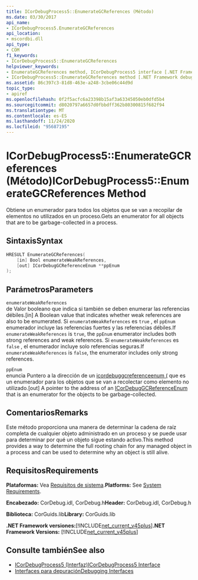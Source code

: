 ```yaml
---
title: ICorDebugProcess5::EnumerateGCReferences (Método)
ms.date: 03/30/2017
api_name:
- ICorDebugProcess5.EnumerateGCReferences
api_location:
- mscordbi.dll
api_type:
- COM
f1_keywords:
- ICorDebugProcess5::EnumerateGCReferences
helpviewer_keywords:
- EnumerateGCReferences method, ICorDebugProcess5 interface [.NET Framework debugging]
- ICorDebugProcess5::EnumerateGCReferences method [.NET Framework debugging]
ms.assetid: 86c397c3-81d8-463e-a248-3cbe06c44d9d
topic_type:
- apiref
ms.openlocfilehash: 0f2f5acfc6a23398b15af3a63345050eb0dfd5b4
ms.sourcegitcommit: d8020797a6657d0fbbdff362b80300815f682f94
ms.translationtype: MT
ms.contentlocale: es-ES
ms.lasthandoff: 11/24/2020
ms.locfileid: "95687195"
---
```

# <a name="icordebugprocess5enumerategcreferences-method"></a><span data-ttu-id="714c9-102">ICorDebugProcess5::EnumerateGCReferences (Método)</span><span class="sxs-lookup"><span data-stu-id="714c9-102">ICorDebugProcess5::EnumerateGCReferences Method</span></span>

<span data-ttu-id="714c9-103">Obtiene un enumerador para todos los objetos que se van a recopilar de elementos no utilizados en un proceso.</span><span class="sxs-lookup"><span data-stu-id="714c9-103">Gets an enumerator for all objects that are to be garbage-collected in a process.</span></span>  
  
## <a name="syntax"></a><span data-ttu-id="714c9-104">Sintaxis</span><span class="sxs-lookup"><span data-stu-id="714c9-104">Syntax</span></span>  
  
```cpp  
HRESULT EnumerateGCReferences(  
    [in] Bool enumerateWeakReferences,
    [out] ICorDebugGCReferenceEnum **ppEnum  
);  
```  
  
## <a name="parameters"></a><span data-ttu-id="714c9-105">Parámetros</span><span class="sxs-lookup"><span data-stu-id="714c9-105">Parameters</span></span>  

 `enumerateWeakReferences`  
 <span data-ttu-id="714c9-106">de Valor booleano que indica si también se deben enumerar las referencias débiles.</span><span class="sxs-lookup"><span data-stu-id="714c9-106">[in] A Boolean value that indicates whether weak references are also to be enumerated.</span></span> <span data-ttu-id="714c9-107">Si `enumerateWeakReferences` es `true` , el `ppEnum` enumerador incluye las referencias fuertes y las referencias débiles.</span><span class="sxs-lookup"><span data-stu-id="714c9-107">If `enumerateWeakReferences` is `true`, the `ppEnum` enumerator includes both strong references and weak references.</span></span> <span data-ttu-id="714c9-108">Si `enumerateWeakReferences` es `false` , el enumerador incluye solo referencias seguras.</span><span class="sxs-lookup"><span data-stu-id="714c9-108">If `enumerateWeakReferences` is `false`, the enumerator includes only strong references.</span></span>  
  
 `ppEnum`  
 <span data-ttu-id="714c9-109">enuncia Puntero a la dirección de un [icordebuggcreferenceenum (](icordebuggcreferenceenum-interface.md) que es un enumerador para los objetos que se van a recolectar como elemento no utilizado.</span><span class="sxs-lookup"><span data-stu-id="714c9-109">[out] A pointer to the address of an [ICorDebugGCReferenceEnum](icordebuggcreferenceenum-interface.md) that is an enumerator for the objects to be garbage-collected.</span></span>  
  
## <a name="remarks"></a><span data-ttu-id="714c9-110">Comentarios</span><span class="sxs-lookup"><span data-stu-id="714c9-110">Remarks</span></span>  

 <span data-ttu-id="714c9-111">Este método proporciona una manera de determinar la cadena de raíz completa de cualquier objeto administrado en un proceso y se puede usar para determinar por qué un objeto sigue estando activo.</span><span class="sxs-lookup"><span data-stu-id="714c9-111">This method provides a way to determine the full rooting chain for any managed object in a process and can be used to determine why an object is still alive.</span></span>  
  
## <a name="requirements"></a><span data-ttu-id="714c9-112">Requisitos</span><span class="sxs-lookup"><span data-stu-id="714c9-112">Requirements</span></span>  

 <span data-ttu-id="714c9-113">**Plataformas:** Vea [Requisitos de sistema](../../get-started/system-requirements.md).</span><span class="sxs-lookup"><span data-stu-id="714c9-113">**Platforms:** See [System Requirements](../../get-started/system-requirements.md).</span></span>  
  
 <span data-ttu-id="714c9-114">**Encabezado:** CorDebug.idl, CorDebug.h</span><span class="sxs-lookup"><span data-stu-id="714c9-114">**Header:** CorDebug.idl, CorDebug.h</span></span>  
  
 <span data-ttu-id="714c9-115">**Biblioteca:** CorGuids.lib</span><span class="sxs-lookup"><span data-stu-id="714c9-115">**Library:** CorGuids.lib</span></span>  
  
 <span data-ttu-id="714c9-116">**.NET Framework versiones:**[!INCLUDE[net_current_v45plus](../../../../includes/net-current-v45plus-md.md)]</span><span class="sxs-lookup"><span data-stu-id="714c9-116">**.NET Framework Versions:** [!INCLUDE[net_current_v45plus](../../../../includes/net-current-v45plus-md.md)]</span></span>  
  
## <a name="see-also"></a><span data-ttu-id="714c9-117">Consulte también</span><span class="sxs-lookup"><span data-stu-id="714c9-117">See also</span></span>

- [<span data-ttu-id="714c9-118">ICorDebugProcess5 (Interfaz)</span><span class="sxs-lookup"><span data-stu-id="714c9-118">ICorDebugProcess5 Interface</span></span>](icordebugprocess5-interface.md)
- [<span data-ttu-id="714c9-119">Interfaces para depuración</span><span class="sxs-lookup"><span data-stu-id="714c9-119">Debugging Interfaces</span></span>](debugging-interfaces.md)
